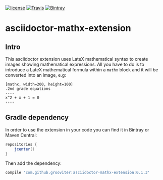 [![license](https://img.shields.io/github/license/grooviter/asciidoctor-mathx-extension.svg)](https://www.apache.org/licenses/LICENSE-2.0) [![Travis](https://img.shields.io/travis/grooviter/asciidoctor-mathx-extension.svg)](https://travis-ci.org/grooviter/asciidoctor-mathx-extension) [![Bintray](https://img.shields.io/bintray/v/grooviter/maven/asciidoctor-mathx-extension.svg)](https://bintray.com/grooviter/maven/asciidoctor-mathx-extension)

# asciidoctor-mathx-extension

## Intro

This asciidoctor extension uses LateX mathematical syntax to create
images showing mathematical expressions. All you have to do is to
introduce a LateX mathematical formula within a `mathx` block and it
will be converted into an image, e.g:

```
[mathx, width=200, height=100]
.2nd grade equations
----
x^2 + x + 1 = 0
----
```

## Gradle dependency

In order to use the extension in your code you can find it in Bintray
or Maven Central:

```groovy
repositories {
    jcenter()
}
```

Then add the dependency:

```groovy
compile 'com.github.grooviter:asciidoctor-mathx-extension:0.1.3'
```
